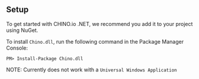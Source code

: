 ## Setup

To get started with CHINO.io .NET, we recommend you add it to your project using NuGet.

To install `Chino.dll`, run the following command in the Package Manager Console:

```PM> Install-Package Chino.dll```

NOTE: Currently does not work with a `Universal Windows Application`
